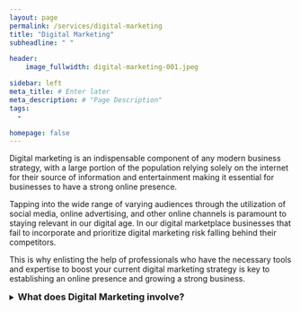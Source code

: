 ```yaml
---
layout: page
permalink: /services/digital-marketing
title: "Digital Marketing"
subheadline: " "

header:
    image_fullwidth: digital-marketing-001.jpeg

sidebar: left
meta_title: # Enter later
meta_description: # "Page Description"
tags:
  - 

homepage: false
---
```




Digital marketing is an indispensable component of any modern business strategy, with a large portion of the population relying solely on the internet for their source of information and entertainment making it essential for businesses to have a strong online presence.

Tapping into the wide range of varying audiences through the utilization of social media, online advertising, and other online channels is paramount to staying relevant in our digital age. In our digital marketplace businesses that fail to incorporate and prioritize digital marketing risk falling behind their competitors.

This is why enlisting the help of professionals who have the necessary tools and expertise to boost your current digital marketing strategy is key to establishing an online presence and growing a strong business.

<details>
<summary><h3 style="display:inline">What does Digital Marketing involve?</h3></summary>


 - Ad Creation/Optimization <!--- Add page/create section within page-->
- Social Media Management <!--- Add page/create section within page -->
- <a  href="Some URL">Search *Engine Optimization*</a>
- Email Marketing
- Influencer marketing

</details>